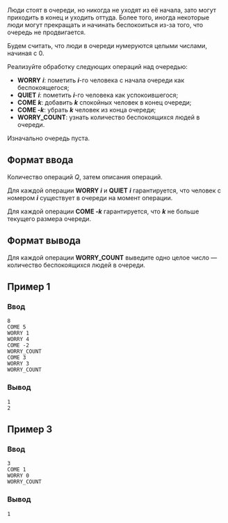 Люди стоят в очереди, но никогда не уходят из её начала, зато могут приходить в конец и уходить оттуда. Более того, иногда некоторые люди могут прекращать и начинать беспокоиться из-за того, что очередь не продвигается.

Будем считать, что люди в очереди нумеруются целыми числами, начиная с 0.

Реализуйте обработку следующих операций над очередью:

- **WORRY** _**i**_: пометить _**i**_-го человека с начала очереди как беспокоящегося;
- **QUIET** _**i**_: пометить _**i**_-го человека как успокоившегося;
- **COME** _**k**_: добавить _**k**_ спокойных человек в конец очереди;
- **COME -**_**k**_: убрать _**k**_ человек из конца очереди;
- **WORRY_COUNT**: узнать количество беспокоящихся людей в очереди.

Изначально очередь пуста.
## Формат ввода

Количество операций _Q_, затем описания операций.

Для каждой операции **WORRY** _**i**_ и **QUIET** _**i**_ гарантируется, что человек с номером _**i**_ существует в очереди на момент операции.

Для каждой операции **COME -**_**k**_ гарантируется, что _**k**_ не больше текущего размера очереди.
## Формат вывода

Для каждой операции **WORRY_COUNT** выведите одно целое число — количество беспокоящихся людей в очереди.
## Пример 1
### Ввод
```
8
COME 5
WORRY 1
WORRY 4
COME -2
WORRY_COUNT
COME 3
WORRY 3
WORRY_COUNT

```
### Вывод
```
1
2
```
## Пример 3
### Ввод
```
3
COME 1
WORRY 0
WORRY_COUNT

```
### Вывод
```
1
```
